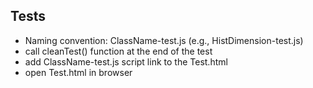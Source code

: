 Tests
------

* Naming convention: ClassName-test.js (e.g., HistDimension-test.js)
* call cleanTest() function at the end of the test 
* add ClassName-test.js script link to the Test.html
* open Test.html in browser
